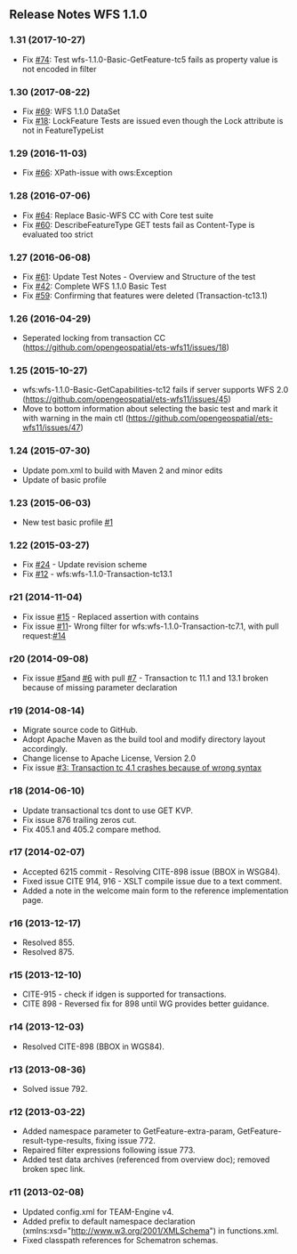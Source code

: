 ## Release Notes WFS 1.1.0

### 1.31 (2017-10-27)
- Fix [#74](https://github.com/opengeospatial/ets-wfs11/issues/74): Test wfs-1.1.0-Basic-GetFeature-tc5 fails as property value is not encoded in filter

### 1.30 (2017-08-22)
- Fix [#69](https://github.com/opengeospatial/ets-wfs11/issues/69): WFS 1.1.0 DataSet
- Fix [#18](https://github.com/opengeospatial/ets-wfs11/issues/18): LockFeature Tests are issued even though the Lock attribute is not in FeatureTypeList

### 1.29 (2016-11-03)
- Fix [#66](https://github.com/opengeospatial/ets-wfs11/issues/66): XPath-issue with ows:Exception

### 1.28 (2016-07-06)
- Fix [#64](https://github.com/opengeospatial/ets-wfs11/issues/64): Replace Basic-WFS CC with Core test suite
- Fix [#60](https://github.com/opengeospatial/ets-wfs11/issues/60): DescribeFeatureType GET tests fail as Content-Type is evaluated too strict

### 1.27 (2016-06-08)
- Fix [#61](https://github.com/opengeospatial/ets-wfs11/issues/61): Update Test Notes - Overview and Structure of the test
- Fix [#42](https://github.com/opengeospatial/ets-wfs11/issues/42): Complete WFS 1.1.0 Basic Test
- Fix [#59](https://github.com/opengeospatial/ets-wfs11/issues/59): Confirming that features were deleted (Transaction-tc13.1)

### 1.26 (2016-04-29)
- Seperated locking from transaction CC (https://github.com/opengeospatial/ets-wfs11/issues/18)

### 1.25 (2015-10-27)
- wfs:wfs-1.1.0-Basic-GetCapabilities-tc12 fails if server supports WFS 2.0 (https://github.com/opengeospatial/ets-wfs11/issues/45)
- Move to bottom information about selecting the basic test and mark it with warning in the main ctl (https://github.com/opengeospatial/ets-wfs11/issues/47)

### 1.24 (2015-07-30)
- Update pom.xml to build with Maven 2 and minor edits
- Update of basic profile

### 1.23 (2015-06-03)
- New test basic profile [#1](https://github.com/opengeospatial/ets-wfs11/issues/1)

### 1.22 (2015-03-27)

- Fix [#24](https://github.com/opengeospatial/ets-wfs11/issues/24) - Update revision scheme
- Fix [#12](https://github.com/opengeospatial/ets-wfs11/issues/12) - wfs:wfs-1.1.0-Transaction-tc13.1

### r21 (2014-11-04)

- Fix issue [#15](https://github.com/opengeospatial/ets-wfs11/pull/15) - Replaced assertion with contains 
- Fix issue [#11](https://github.com/opengeospatial/ets-wfs11/issues/11)- Wrong filter for wfs:wfs-1.1.0-Transaction-tc7.1, with pull request:[#14](https://github.com/opengeospatial/ets-wfs11/pull/14) 

### r20 (2014-09-08)

- Fix issue [#5](https://github.com/opengeospatial/ets-wfs11/issues/5)and [#6](https://github.com/opengeospatial/ets-wfs11/issues/6) with pull [#7](https://github.com/opengeospatial/ets-wfs11/pull/7) - Transaction tc 11.1 and 13.1 broken because of missing parameter declaration

### r19 (2014-08-14)

- Migrate source code to GitHub.
- Adopt Apache Maven as the build tool and modify directory layout accordingly.
- Change license to Apache License, Version 2.0
- Fix issue [#3: Transaction tc 4.1 crashes because of wrong syntax](https://github.com/opengeospatial/ets-wfs11/issues/3)

### r18 (2014-06-10)

- Update transactional tcs dont to use GET KVP.
- Fix issue 876 trailing zeros cut.
- Fix 405.1 and 405.2 compare method.

### r17 (2014-02-07)

- Accepted 6215 commit - Resolving CITE-898 issue (BBOX in WSG84).
- Fixed issue CITE 914, 916 - XSLT compile issue due to a text comment.
- Added a note in the welcome main form to the reference implementation page.

### r16 (2013-12-17)

- Resolved 855.
- Resolved 875.

### r15 (2013-12-10)

- CITE-915 - check if idgen is supported for transactions.
- CITE 898 - Reversed fix for 898 until WG provides better guidance.

### r14 (2013-12-03)

- Resolved CITE-898 (BBOX in WGS84).

### r13 (2013-08-36)

- Solved issue 792.

### r12 (2013-03-22)

- Added namespace parameter to GetFeature-extra-param, GetFeature-result-type-results, fixing issue 772.
- Repaired filter expressions following issue 773.
- Added test data archives (referenced from overview doc); removed broken spec link.

### r11 (2013-02-08)

- Updated config.xml for TEAM-Engine v4.
- Added prefix to default namespace declaration (xmlns:xsd=&quot;http://www.w3.org/2001/XMLSchema&quot;) in functions.xml.
- Fixed classpath references for Schematron schemas.
